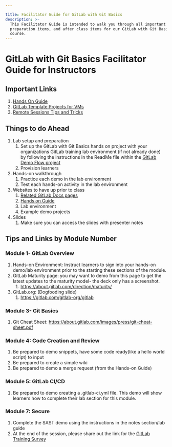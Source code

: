 ```yaml
---

title: Facilitator Guide for GitLab with Git Basics
description: >-
  This Facilitator Guide is intended to walk you through all important links,
  preparation items, and after class items for our GitLab with Git Basics
  course.
---
```

# GitLab with Git Basics Facilitator Guide for Instructors








## Important Links

1. [Hands On Guide](https://about.gitlab.com/handbook/customer-success/professional-services-engineering/education-services/gitbasicshandson.html)
2. [GitLab Template Projects for VMs](https://gitlab.com/gitlab-com/customer-success/professional-services-group/partner-training-template-projects/gitlab-with-git-basics)
3. [Remote Sessions Tips and Tricks](https://about.gitlab.com/handbook/customer-success/professional-services-engineering/remote-training-tips/)


## Things to do Ahead

1. Lab setup and preparation
    1. Set up the GitLab with Git Basics hands on project with your organizations GitLab training lab environment (if not already done) by following the instructions in the ReadMe file within the [GitLab Demo Flow project](https://gitlab.com/gitlab-com/customer-success/professional-services-group/partner-training-template-projects/gitlab-with-git-basics/gitlab-flow-demo)
    2. Provision learners
2. Hands-on walkthrough
    1. Practice each demo in the lab environment
    2. Test each hands-on activity in the lab environment
3. Websites to have up prior to class
    1. [Related GitLab Docs pages](https://docs.gitlab.com/ee/gitlab-basics/)
    2. [Hands on Guide](https://about.gitlab.com/handbook/customer-success/professional-services-engineering/education-services/gitbasicshandson.html)
    3. Lab environment
    4. Example demo projects
4. Slides
    1. Make sure you can access the slides with presenter notes

## Tips and Links by Module Number

### Module 1- GitLab Overview

1. Hands-on Environment: Instruct learners to sign into your hands-on demo/lab environment  prior to the starting these sections of the module.
2. GitLab Maturity page: you may want to demo from this page to get the latest updates to the maturity model- the deck only has a screenshot.
    1. <https://about.gitlab.com/direction/maturity/>
3. GitLab.org: (Dogfooding slide)
    1. <https://gitlab.com/gitlab-org/gitlab>

### Module 3- Git Basics

1. Git Cheat Sheet: <https://about.gitlab.com/images/press/git-cheat-sheet.pdf>

### Module 4: Code Creation and Review

1. Be prepared to demo snippets, have some code ready(like a hello world script) to input
2. Be prepared to create a simple wiki
3. Be prepared to demo a merge request (from the Hands-on Guide)

### Module 5: GitLab CI/CD

1. Be prepared to demo creating a .gitlab-ci.yml file. This demo will show learners how to complete their lab section for this module.

### Module 7: Secure

1. Complete the SAST demo using the instructions in the notes section/lab guide
2. At the end of the session, please share out the link for the [GitLab Training Survey](https://www.surveymonkey.com/r/proservtraining)
